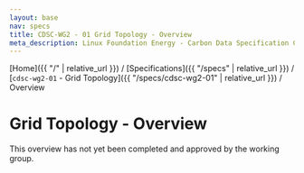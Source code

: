 ```yaml
---
layout: base
nav: specs
title: CDSC-WG2 - 01 Grid Topology - Overview
meta_description: Linux Foundation Energy - Carbon Data Specification Consortium (CDSC) - Customer DataWorking Group (WG2) - Specifications - cdsc-wg2-01 - Grid Topology - Overview
---
```

[Home]({{ "/" | relative_url }}) / [Specifications]({{ "/specs" | relative_url }}) / [`cdsc-wg2-01` - Grid Topology]({{ "/specs/cdsc-wg2-01" | relative_url }}) / Overview

# Grid Topology - Overview

This overview has not yet been completed and approved by the working group.
